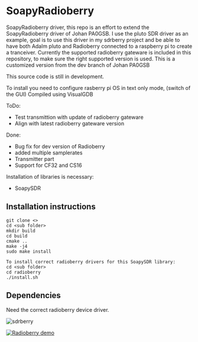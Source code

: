 # SoapyRadioberry
SoapyRadioberry driver, this repo is an effort to extend the SoapyRadioberry driver of Johan PA0GSB.
I use the pluto SDR driver as an example, goal is to use this driver in my sdrberry project and be able to have 
both Adalm pluto and Radioberry connected to a raspberry pi to create a tranceiver. 
Currently the supported radioberry gateware is included in this repository, to make sure the right supported version is used.
This is a customized version from the dev branch of Johan PA0GSB


This source code is still in development.  

To install you need to configure rasberry pi OS in text only mode, (switch of the GUI)
Compiled using VisualGDB

ToDo:
- Test transmittion with update of radioberry gateware
- Align with latest radioberry gateware version 

Done:
- Bug fix for dev version of Radioberry
- added multiple samplerates
- Transmitter part
- Support for CF32 and CS16

Installation of libraries is necessary:
- SoapySDR


## Installation instructions

```
git clone <>
cd <sub folder>
mkdir build
cd build
cmake ..
make -j4
sudo make install

To install correct radioberry drivers for this SoapySDR library:
cd <sub folder>
cd radioberry
./install.sh
```

## Dependencies

Need the correct radioberry device driver.



![sdrberry](https://github.com/paulh002/sdrberry/blob/master/IMG_20210731_015334.jpg)

[![Radioberry demo](https://img.youtube.com/vi/BMJiv3YGv-k/0.jpg)](https://youtu.be/PQ_Np5SfcxA)
